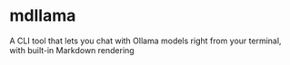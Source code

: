# mdllama
A CLI tool that lets you chat with Ollama models right from your terminal, with built-in Markdown rendering
